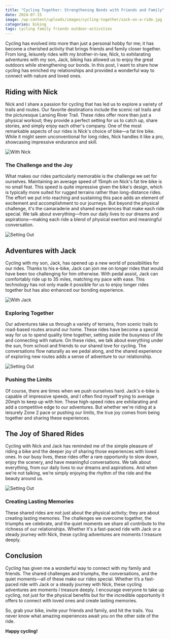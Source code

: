 ```yaml
---
title: "Cycling Together: Strengthening Bonds with Friends and Family"
date: 2024-07-15
image: /wp-content/uploads/images/cycling-together/zack-on-a-ride.jpg
categories: biking
tags: cycling family friends outdoor-activities
---
```


Cycling has evolved into more than just a personal hobby for me; it has become a cherished activity that brings friends and family closer together. From long, leisurely rides with my brother-in-law, Nick, to exhilarating adventures with my son, Jack, biking has allowed us to enjoy the great outdoors while strengthening our bonds. In this post, I want to share how cycling has enriched my relationships and provided a wonderful way to connect with nature and loved ones.

## Riding with Nick

Nick and I share a passion for cycling that has led us to explore a variety of trails and routes. Our favorite destinations include the scenic rail trails and the picturesque Lansing River Trail. These rides offer more than just a physical workout; they provide a perfect setting for us to catch up, share stories, and simply enjoy each other's company. One of the most remarkable aspects of our rides is Nick's choice of bike—a fat tire bike. While it might seem unconventional for long rides, Nick handles it like a pro, showcasing impressive endurance and skill.

![With Nick](/wp-content/uploads/images/cycling-intro/with-nick.jpg)

### The Challenge and the Joy

What makes our rides particularly memorable is the challenge we set for ourselves. Maintaining an average speed of 15mph on Nick's fat tire bike is no small feat. This speed is quite impressive given the bike's design, which is typically more suited for rugged terrains rather than long-distance rides. The effort we put into reaching and sustaining this pace adds an element of excitement and accomplishment to our journeys. But beyond the physical challenge, it's the camaraderie and shared experiences that make each ride special. We talk about everything—from our daily lives to our dreams and aspirations—making each ride a blend of physical exertion and meaningful conversation.

![Setting Out](/wp-content/uploads/images/cycling-together/me-in-the-driveway.jpg)

## Adventures with Jack

Cycling with my son, Jack, has opened up a new world of possibilities for our rides. Thanks to his e-bike, Jack can join me on longer rides that would have been too challenging for him otherwise. With pedal assist, Jack can comfortably ride up to 35 miles, matching my pace with ease. This technology has not only made it possible for us to enjoy longer rides together but has also enhanced our bonding experience.

![With Jack](/wp-content/uploads/images/cycling-intro/with-my-son.jpg)

### Exploring Together

Our adventures take us through a variety of terrains, from scenic trails to road-based routes around our home. These rides have become a special way for us to spend quality time together, setting aside the busyness of life and connecting with nature. On these rides, we talk about everything under the sun, from school and friends to our shared love for cycling. The conversations flow naturally as we pedal along, and the shared experience of exploring new routes adds a sense of adventure to our relationship.

![Setting Out](/wp-content/uploads/images/cycling-together/water-along-the-trail.jpg)

### Pushing the Limits

Of course, there are times when we push ourselves hard. Jack's e-bike is capable of impressive speeds, and I often find myself trying to average 20mph to keep up with him. These high-speed rides are exhilarating and add a competitive edge to our adventures. But whether we're riding at a leisurely Zone 2 pace or pushing our limits, the true joy comes from being together and sharing these experiences.

## The Joy of Shared Rides

Cycling with Nick and Jack has reminded me of the simple pleasure of riding a bike and the deeper joy of sharing those experiences with loved ones. In our busy lives, these rides offer a rare opportunity to slow down, enjoy the scenery, and have meaningful conversations. We talk about everything, from our daily lives to our dreams and aspirations. And when we’re not talking, we’re simply enjoying the rhythm of the ride and the beauty around us.

![Setting Out](/wp-content/uploads/images/cycling-together/trail-over-water.jpg)

### Creating Lasting Memories

These shared rides are not just about the physical activity; they are about creating lasting memories. The challenges we overcome together, the triumphs we celebrate, and the quiet moments we share all contribute to the richness of our relationships. Whether it's a fast-paced ride with Jack or a steady journey with Nick, these cycling adventures are moments I treasure deeply.

## Conclusion

Cycling has given me a wonderful way to connect with my family and friends. The shared challenges and triumphs, the conversations, and the quiet moments—all of these make our rides special. Whether it’s a fast-paced ride with Jack or a steady journey with Nick, these cycling adventures are moments I treasure deeply. I encourage everyone to take up cycling, not just for the physical benefits but for the incredible opportunity it offers to connect with loved ones and create lasting memories.

So, grab your bike, invite your friends and family, and hit the trails. You never know what amazing experiences await you on the other side of the ride.

**Happy cycling!**
